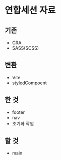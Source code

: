 # 연합세션 자료
## 기존
- CRA
- SASS(SCSS)

## 변환
- Vite
- styledCompoent

## 한 것
- footer
- nav
- 초기화 작업

## 할 것
- main

